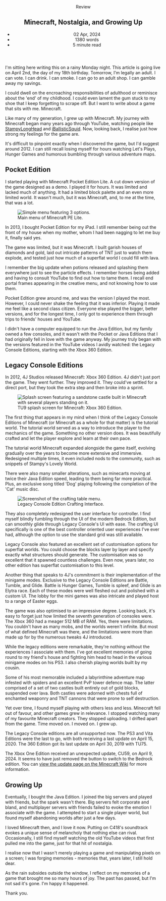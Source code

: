 <head>
    <title>Minecraft, Nostalgia, and Growing Up | Vale.Rocks</title>
    <meta property="og:title" content="Minecraft, Nostalgia, and Growing Up"/>
    <meta name="description" content="A look back on Minecraft, its editions, its culture, and how it shaped me as I turn 18 and transition into adulthood." />
    <meta property="og:description" content="I'm feelin' nostalgic for the block game." />
    <meta property="article:published_time" content="2024-04-02" />
    <meta property="article:modified_time" content="2024-04-11" />
    <meta property="article:section" content="Reviews" />
</head>

<article>
<header>
	Review
	<h1>
		Minecraft, Nostalgia, and Growing Up
	</h1>
	<ul>
		<li><time datetime="2024-04-02">02 Apr, 2024</time></li>
		<li>1380 words</li>
		<li>5 minute read</li>
	</ul>
</header>

<div class="readable_width">

I'm sitting here writing this on a rainy Monday night. This article is going live on April 2nd, the day of my 18th birthday. Tomorrow, I'm legally an adult. I can vote. I can drink. I can smoke. I can go to an adult shop. I can gamble away my savings.

I could dwell on the encroaching responsibilities of adulthood or reminisce about the 'end' of my childhood. I could even lament the gum stuck to my shoe that I keep forgetting to scrape off. But I want to write about a game that sits with me. Minecraft.

Like many of my generation, I grew up with Minecraft. My journey with Minecraft began many years ago through YouTube, watching people like [StampyLongHead](https://www.youtube.com/@stampycat) and [iBallisticSquid](https://www.youtube.com/@iBallisticSquid). Now, looking back, I realise just how strong my feelings for the game are.

It's difficult to pinpoint exactly when I discovered the game, but I'd suggest around 2012. I can still recall losing myself for hours watching Let's Plays, Hunger Games and humorous bumbling through various adventure maps.

## Pocket Edition

I started playing with Minecraft Pocket Edition Lite. A cut down version of the game designed as a demo. I played it for hours. It was limited and lacked much of anything. It had a limited block palette and an even more limited world. It wasn't much, but it was Minecraft, and, to me at the time, that was a lot.

<figure class="right">
<img src="https://minecraft.wiki/images/thumb/Pocket_Edition_v0.2.1_alpha2_%28Demo%29.png/600px-Pocket_Edition_v0.2.1_alpha2_%28Demo%29.png" alt="Simple menu featuring 3 options." />
<figcaption>Main menu of Minecraft PE Lite.</figcaption>
</figure>

In 2013, I bought Pocket Edition for my iPad. I still remember being out the front of my house when my mother, whom I had been nagging to let me buy it, finally said yes.

The game was limited, but it was Minecraft. I built garish houses of diamonds and gold, laid out intricate patterns of TNT just to watch them explode, and tested just how much of a superflat world I could fill with lava.

I remember the big update when potions released and splashing them everywhere just to see the particle effects. I remember horses being added and having to consult YouTube to find out how to tame them. I recall end portal frames appearing in the creative menu, and not knowing how to use them.

Pocket Edition grew around me, and was the version I played the most. However, I could never shake the feeling that it was inferior. Playing it made me feel like a second class citizen. Everyone else played the bigger, better versions, and for the longest time, I only got to experience them through trips to friends' houses and YouTube.

I didn't have a computer equipped to run the Java Edition, but my family owned a few consoles, and it wasn't with the Pocket or Java Editions that I had originally fell in love with the game anyway. My journey truly began with the versions featured in the YouTube videos I avidly watched: the Legacy Console Editions, starting with the Xbox 360 Edition.

## Legacy Console Editions

In 2012, 4J Studios released Minecraft: Xbox 360 Edition. 4J didn't just port the game. They went further. They improved it. They could've settled for a direct port, but they took the extra step and then broke into a sprint.

<figure class="right">
<img src="https://minecraft.wiki/images/Retail_SplashScreen.png" alt="Splash screen featuring a sandstone castle built in Minecraft with several players standing on it." />
<figcaption>TU9 splash screen for Minecraft: Xbox 360 Edition.</figcaption>
</figure>

The first thing that appears in my mind when I think of the Legacy Console Editions of Minecraft (or Minecraft as a whole for that matter) is the tutorial world. The tutorial world served as a way to introduce the player to the mechanics of the game. Something no other version does. It was beautifully crafted and let the player explore and learn at their own pace.

The tutorial world Minecraft expanded alongside the game itself, evolving gradually over the years to become more extensive and immersive. Redesigned multiple times, it even included nods to the community, such as snippets of Stampy's Lovely World.

There were also many smaller alterations, such as minecarts moving at twice their Java Edition speed, leading to them being far more practical. Plus, an exclusive song titled 'Dog' playing following the completion of the 'Cat' music disc.

<figure class="right">
<img src="https://minecraft.wiki/images/Crafting_Table_LCE.png" alt="Screenshot of the crafting table menu." />
<figcaption>Legacy Console Edition Crafting Interface.</figcaption>
</figure>

They also completely redesigned the user interface for controller. I find myself blindly fumbling through the UI of the modern Bedrock Edition, but can smoothly glide through Legacy Console's UI with ease. The crafting UI specifically is one of the best controller oriented user experiences I've ever had, although the option to use the standard grid was still available.

Legacy Console also featured an excellent set of customisation options for superflat worlds. You could choose the blocks layer by layer and specify exactly what structures should generate. The customisation was so excellent that it spawned countless challenges. Even now, years later, no other edition has superflat customisation to this level.

Another thing that speaks to 4J's commitment is their implementation of the minigame modes. Exclusive to the Legacy Console Editions are Battle, Tumble, and Glide. Battle is Hunger Games, Tumble is spleef, and Glide is an Elytra race. Each of these modes were well fleshed out and polished with a custom UI. The lobby for the mini games was also intricate and played host to a range of Easter eggs.

The game was also optimised to an impressive degree. Looking back, it's easy to forget just how limited the seventh generation of consoles were. The Xbox 360 had a meager 512 MB of RAM. Yes, there were limitations. You couldn't have as many mobs, and the worlds weren't infinite. But most of what defined Minecraft was there, and the limitations were more than made up for by the numerous tweaks 4J introduced.

While the legacy editions were remarkable, they're nothing without the experiences I associate with them. I've got excellent memories of going round to my friend's house and fighting him head to head in the various minigame modes on his PS3. I also cherish playing worlds built by my cousin.

Some of his most memorable included a labyrinthine adventure map infested with spiders and an excellent PvP tower defence map. The latter comprised of a set of two castles built entirely out of gold blocks, suspended over lava. Both castles were adorned with chests full of enchanted weaponry and TNT cannons that were prone to self destruction.

Yet over time, I found myself playing with others less and less. Minecraft fell out of favour, and other games grew in relevance. I stopped watching many of my favourite Minecraft creators. They stopped uploading. I drifted apart from the game. Time moved on. I moved on. I grew up.

The Legacy Console editions are all unsupported now. The PS3 and Vita Editions were the last to go, with both receiving a last update on April 15, 2020. The 360 Edition got its last update on April 30, 2019 with TU75.

<span class="callout note">
The Xbox One Edition received an unexpected update, CU59, on April 9, 2024. It seems to have just removed the button to switch to the Bedrock edition. You can <a href="https://minecraft.wiki/w/Xbox_One_Edition_CU59">view the update page on the Minecraft Wiki</a> for more information.
</span>

## Growing Up

Eventually, I bought the Java Edition. I joined the big servers and played with friends, but the spark wasn't there. Big servers felt corporate and bland, and multiplayer servers with friends failed to evoke the emotion I associate with the game. I attempted to start a single player world, but found myself abandoning worlds after just a few days.

I loved Minecraft then, and I love it now. Putting on C418's soundtrack evokes a unique sense of melancholy that nothing else can rival. Occasionally, I still find myself watching the old YouTube videos that first pulled me into the game, just for that hit of nostalgia.

I realise now that I wasn't merely playing a game and manipulating pixels on a screen; I was forging memories - memories that, years later, I still hold dear.

As the rain subsides outside the window, I reflect on my memories of a game that brought me so many hours of joy. The past has passed, but I'm not sad it's gone. I'm happy it happened.

Thank you.

<section class="giscus"></section>

</div>
</article>
